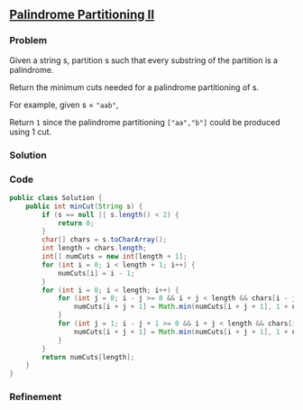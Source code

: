 ## [Palindrome Partitioning II](https://leetcode.com/problems/palindrome-partitioning-ii/)

### Problem

Given a string s, partition s such that every substring of the partition is a palindrome.

Return the minimum cuts needed for a palindrome partitioning of s.

For example, given s = `"aab"`,

Return `1` since the palindrome partitioning `["aa","b"]` could be produced using 1 cut.

### Solution


### Code

``` Java
public class Solution {
    public int minCut(String s) {
        if (s == null || s.length() < 2) {
            return 0;
        }
        char[] chars = s.toCharArray();
        int length = chars.length;
        int[] numCuts = new int[length + 1];
        for (int i = 0; i < length + 1; i++) {
            numCuts[i] = i - 1;
        }
        for (int i = 0; i < length; i++) {
            for (int j = 0; i - j >= 0 && i + j < length && chars[i - j] == chars[i + j]; j++) {
                numCuts[i + j + 1] = Math.min(numCuts[i + j + 1], 1 + numCuts[i - j]);
            }
            for (int j = 1; i - j + 1 >= 0 && i + j < length && chars[i - j + 1] == chars[i + j]; j++) {
                numCuts[i + j + 1] = Math.min(numCuts[i + j + 1], 1 + numCuts[i - j + 1]);
            }
        }
        return numCuts[length];
    }
}
```

### Refinement
